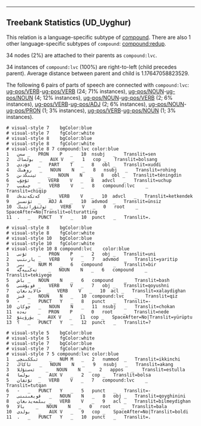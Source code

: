 

--------------------------------------------------------------------------------

## Treebank Statistics (UD_Uyghur)

This relation is a language-specific subtype of [compound]().
There are also 1 other language-specific subtypes of `compound`: [compound:redup]().

34 nodes (2%) are attached to their parents as `compound:lvc`.

34 instances of `compound:lvc` (100%) are right-to-left (child precedes parent).
Average distance between parent and child is 1.17647058823529.

The following 6 pairs of parts of speech are connected with `compound:lvc`: [ug-pos/VERB]()-[ug-pos/VERB]() (24; 71% instances), [ug-pos/NOUN]()-[ug-pos/NOUN]() (4; 12% instances), [ug-pos/NOUN]()-[ug-pos/VERB]() (2; 6% instances), [ug-pos/VERB]()-[ug-pos/ADJ]() (2; 6% instances), [ug-pos/NOUN]()-[ug-pos/PRON]() (1; 3% instances), [ug-pos/VERB]()-[ug-pos/NOUN]() (1; 3% instances).


~~~ conllu
# visual-style 7	bgColor:blue
# visual-style 7	fgColor:white
# visual-style 8	bgColor:blue
# visual-style 8	fgColor:white
# visual-style 8 7 compound:lvc	color:blue
1	سەن	_	PRON	P	_	10	nsubj	_	Translit=sen
2	بولساڭ	_	AUX	V	_	1	cop	_	Translit=bolsang
3	خۇددى	_	PART	T	_	8	obl	_	Translit=xuddi
4	روھىڭ	_	NOUN	N	_	8	nsubj	_	Translit=rohing
5	تېنىڭدىن	_	NOUN	N	_	8	obl	_	Translit=tëningdin
6	ئۇچۇپ	_	VERB	V	_	8	advcl	_	Translit=uchup
7	چىقىپ	_	VERB	V	_	8	compound:lvc	_	Translit=chiqip
8	كەتكەندەك	_	VERB	V	_	10	advcl	_	Translit=ketkendek
9	ئۈنسىز	_	ADJ	A	_	10	advmod	_	Translit=ünsiz
10	ئولتۇراتتىڭ	_	VERB	V	_	0	root	_	SpaceAfter=No|Translit=olturatting
11	.	_	PUNCT	Y	_	10	punct	_	Translit=.

~~~


~~~ conllu
# visual-style 8	bgColor:blue
# visual-style 8	fgColor:white
# visual-style 10	bgColor:blue
# visual-style 10	fgColor:white
# visual-style 10 8 compound:lvc	color:blue
1	ئۇنى	_	PRON	P	_	2	obj	_	Translit=uni
2	يارىتىپ	_	VERB	V	_	7	advmod	_	Translit=yaritip
3	بىر	_	NUM	M	_	6	compound	_	Translit=bir
4	تەكىيەگە	_	NOUN	N	_	6	compound	_	Translit=tekiyege
5	باش	_	NOUN	N	_	6	compound	_	Translit=bash
6	قويۇشنى	_	VERB	V	_	7	obj	_	Translit=qoyushni
7	خالايدىغان	_	VERB	V	_	10	acl	_	Translit=xalaydighan
8	قىز	_	NOUN	N	_	10	compound:lvc	_	Translit=qiz
9	-	_	PUNCT	Y	_	8	punct	_	Translit=-
10	چوكان	_	NOUN	N	_	11	nsubj	_	Translit=chokan
11	نەدە	_	PRON	P	_	0	root	_	Translit=nede
12	يۈرۈپتۇ	_	AUX	V	_	11	cop	_	SpaceAfter=No|Translit=yürüptu
13	؟	_	PUNCT	Y	_	12	punct	_	Translit=?

~~~


~~~ conllu
# visual-style 5	bgColor:blue
# visual-style 5	fgColor:white
# visual-style 7	bgColor:blue
# visual-style 7	fgColor:white
# visual-style 7 5 compound:lvc	color:blue
1	ئىككىنچى	_	NUM	M	_	2	nummod	_	Translit=ikkinchi
2	ئاكاڭ	_	NOUN	N	_	9	nsubj	_	Translit=akang
3	ئەستۇللا	_	NOUN	N	_	2	appos	_	Translit=estulla
4	بولسا	_	AUX	V	_	2	cop	_	Translit=bolsa
5	تۇتقان	_	VERB	V	_	7	compound:lvc	_	Translit=tutqan
6	-	_	PUNCT	Y	_	5	punct	_	Translit=-
7	قويغىنىنى	_	NOUN	N	_	8	obj	_	Translit=qoyghinini
8	بىلمەيدىغان	_	VERB	V	_	9	acl	_	Translit=bilmeydighan
9	بالا	_	NOUN	N	_	0	root	_	Translit=bala
10	بولدى	_	AUX	V	_	9	cop	_	SpaceAfter=No|Translit=boldi
11	.	_	PUNCT	Y	_	10	punct	_	Translit=.

~~~


